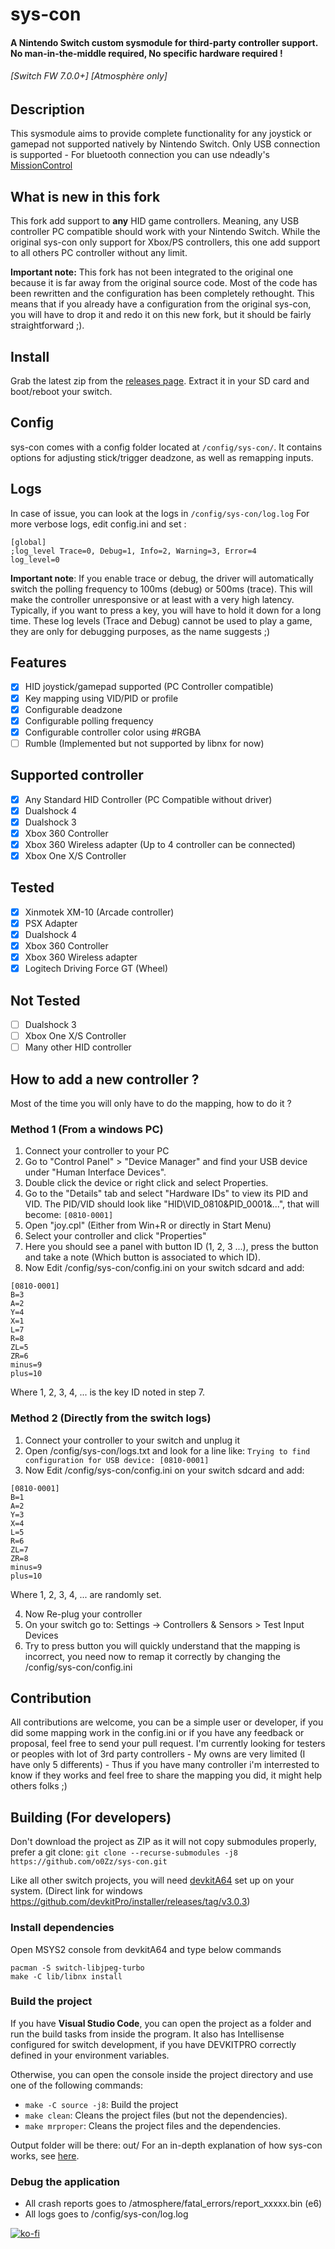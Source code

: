 # sys-con

#### A Nintendo Switch custom sysmodule for third-party controller support. No man-in-the-middle required, No specific hardware required !

###### \[Switch FW 7.0.0+\] [Atmosphère only]

## Description
This sysmodule aims to provide complete functionality for any joystick or gamepad not supported natively by Nintendo Switch.
Only USB connection is supported - For bluetooth connection you can use ndeadly's [MissionControl](https://github.com/ndeadly/MissionControl)

## What is new in this fork
This fork add support to **any** HID game controllers. Meaning, any USB controller PC compatible should work with your Nintendo Switch.
While the original sys-con only support for Xbox/PS controllers, this one add support to all others PC controller without any limit.

**Important note:** This fork has not been integrated to the original one because it is far away from the original source code.
Most of the code has been rewritten and the configuration has been completely rethought. This means that if you already have a configuration from the original sys-con, you will have to drop it and redo it on this new fork, but it should be fairly straightforward ;).

## Install
Grab the latest zip from the [releases page](https://github.com/o0zz/sys-con/releases). Extract it in your SD card and boot/reboot your switch.

## Config
sys-con comes with a config folder located at `/config/sys-con/`. It contains options for adjusting stick/trigger deadzone, as well as remapping inputs. 

## Logs
In case of issue, you can look at the logs in `/config/sys-con/log.log`
For more verbose logs, edit config.ini and set :

```
[global]
;log_level Trace=0, Debug=1, Info=2, Warning=3, Error=4
log_level=0
```

**Important note**: If you enable trace or debug, the driver will automatically switch the polling frequency to 100ms (debug) or 500ms (trace). This will make the controller unresponsive or at least with a very high latency. Typically, if you want to press a key, you will have to hold it down for a long time.
These log levels (Trace and Debug) cannot be used to play a game, they are only for debugging purposes, as the name suggests ;)

## Features
- [x] HID joystick/gamepad supported (PC Controller compatible)
- [x] Key mapping using VID/PID or profile
- [x] Configurable deadzone
- [x] Configurable polling frequency
- [x] Configurable controller color using #RGBA
- [ ] Rumble (Implemented but not supported by libnx for now)

## Supported controller
- [x] Any Standard HID Controller (PC Compatible without driver)
- [x] Dualshock 4
- [x] Dualshock 3
- [x] Xbox 360 Controller
- [x] Xbox 360 Wireless adapter (Up to 4 controller can be connected)
- [x] Xbox One X/S Controller

## Tested
- [x] Xinmotek XM-10 (Arcade controller)
- [x] PSX Adapter
- [x] Dualshock 4
- [x] Xbox 360 Controller
- [x] Xbox 360 Wireless adapter
- [x] Logitech Driving Force GT (Wheel)

## Not Tested
- [ ] Dualshock 3
- [ ] Xbox One X/S Controller
- [ ] Many other HID controller

## How to add a new controller ?
Most of the time you will only have to do the mapping, how to do it ?

### Method 1 (From a windows PC)

1. Connect your controller to your PC
2. Go to "Control Panel" > "Device Manager" and find your USB device under "Human Interface Devices".
3. Double click the device or right click and select Properties.
4. Go to the "Details" tab and select "Hardware IDs" to view its PID and VID. The PID/VID should look like "HID\VID_0810&PID_0001&...", that will become: `[0810-0001]`
5. Open "joy.cpl" (Either from Win+R or directly in Start Menu)
6. Select your controller and click "Properties"
7. Here you should see a panel with button ID (1, 2, 3 ...), press the button and take a note (Which button is associated to which ID).
8. Now Edit /config/sys-con/config.ini on your switch sdcard and add:
```
[0810-0001]
B=3
A=2
Y=4
X=1
L=7
R=8
ZL=5
ZR=6
minus=9
plus=10
```
Where 1, 2, 3, 4, ... is the key ID noted in step 7.

### Method 2 (Directly from the switch logs)

1. Connect your controller to your switch and unplug it
2. Open /config/sys-con/logs.txt and look for a line like: `Trying to find configuration for USB device: [0810-0001]`
3. Now Edit /config/sys-con/config.ini on your switch sdcard and add:
```
[0810-0001]
B=1
A=2
Y=3
X=4
L=5
R=6
ZL=7
ZR=8
minus=9
plus=10
``` 
Where 1, 2, 3, 4, ... are randomly set.

4. Now Re-plug your controller 
5. On your switch go to: Settings -> Controllers & Sensors > Test Input Devices
6. Try to press button you will quickly understand that the mapping is incorrect, you need now to remap it correctly by changing the /config/sys-con/config.ini

## Contribution
All contributions are welcome, you can be a simple user or developer, if you did some mapping work in the config.ini or if you have any feedback or proposal, feel free to send your pull request.
I'm currently looking for testers or peoples with lot of 3rd party controllers - My owns are very limited (I have only 5 differents) - Thus if you have many controller i'm interrested to know if they works and feel free to share the mapping you did, it might help others folks ;)

## Building (For developers)

Don't download the project as ZIP as it will not copy submodules properly, prefer a git clone:
`git clone --recurse-submodules -j8 https://github.com/o0Zz/sys-con.git`

Like all other switch projects, you will need [devkitA64](https://switchbrew.org/wiki/Setting_up_Development_Environment) set up on your system.
(Direct link for windows https://github.com/devkitPro/installer/releases/tag/v3.0.3)

### Install dependencies
Open MSYS2 console from devkitA64 and type below commands
```
pacman -S switch-libjpeg-turbo
make -C lib/libnx install
```

### Build the project
If you have **Visual Studio Code**, you can open the project as a folder and run the build tasks from inside the program. 
It also has Intellisense configured for switch development, if you have DEVKITPRO correctly defined in your environment variables.

Otherwise, you can open the console inside the project directory and use one of the following commands:
- `make -C source -j8`: Build the project
- `make clean`: Cleans the project files (but not the dependencies).
- `make mrproper`: Cleans the project files and the dependencies.

Output folder will be there: out/
For an in-depth explanation of how sys-con works, see [here](source).

### Debug the application
- All crash reports goes to /atmosphere/fatal_errors/report_xxxxx.bin (e6)
- All logs goes to /config/sys-con/log.log


[![ko-fi](https://www.ko-fi.com/img/githubbutton_sm.svg)](https://ko-fi.com/o0Zzz)
